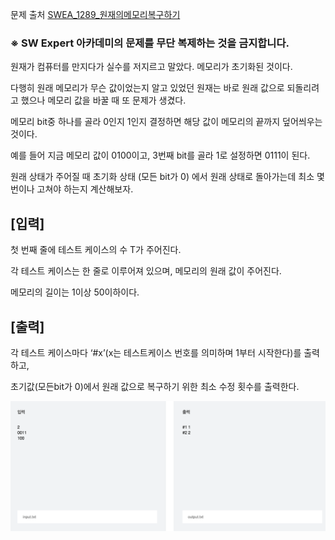 문제 출처
[SWEA_1289_원재의메모리복구하기](https://swexpertacademy.com/main/code/problem/problemDetail.do?contestProbId=AV19AcoKI9sCFAZN)

### **※ SW Expert 아카데미의 문제를 무단 복제하는 것을 금지합니다.**

원재가 컴퓨터를 만지다가 실수를 저지르고 말았다. 메모리가 초기화된 것이다.

다행히 원래 메모리가 무슨 값이었는지 알고 있었던 원재는 바로 원래 값으로 되돌리려고 했으나 메모리 값을 바꿀 때 또 문제가 생겼다.

메모리 bit중 하나를 골라 0인지 1인지 결정하면 해당 값이 메모리의 끝까지 덮어씌우는 것이다.

예를 들어 지금 메모리 값이 0100이고, 3번째 bit를 골라 1로 설정하면 0111이 된다.

원래 상태가 주어질 때 초기화 상태 (모든 bit가 0) 에서 원래 상태로 돌아가는데 최소 몇 번이나 고쳐야 하는지 계산해보자.

## [입력]

첫 번째 줄에 테스트 케이스의 수 T가 주어진다.

각 테스트 케이스는 한 줄로 이루어져 있으며, 메모리의 원래 값이 주어진다.

메모리의 길이는 1이상 50이하이다.

## [출력]

각 테스트 케이스마다 ‘#x’(x는 테스트케이스 번호를 의미하며 1부터 시작한다)를 출력하고,

초기값(모든bit가 0)에서 원래 값으로 복구하기 위한 최소 수정 횟수를 출력한다.

![예시1](img.png)